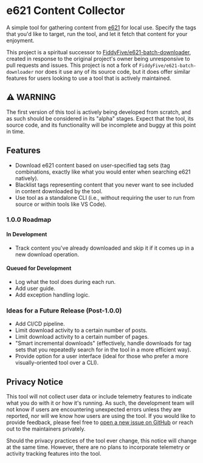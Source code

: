 # e621 Content Collector

A simple tool for gathering content from [e621](https://e621.net) for local use. Specify the tags that you'd like to target, run the tool, and let it fetch that content for your enjoyment.

This project is a spiritual successor to [FiddyFive/e621-batch-downloader](https://github.com/FiddyFive/e621-batch-downloader), created in response to the original project's owner being unresponsive to pull requests and issues. This project is not a fork of `FiddyFive/e621-batch-downloader` nor does it use any of its source code, but it does offer similar features for users looking to use a tool that is actively maintained.

## ⚠️ WARNING

The first version of this tool is actively being developed from scratch, and as such should be considered in its "alpha" stages. Expect that the tool, its source code, and its functionality will be incomplete and buggy at this point in time.

## Features

- Download e621 content based on user-specified tag sets (tag combinations, exactly like what you would enter when searching e621 natively).
- Blacklist tags representing content that you never want to see included in content downloaded by the tool.
- Use tool as a standalone CLI (i.e., without requiring the user to run from source or within tools like VS Code).

### 1.0.0 Roadmap

#### In Development

- Track content you've already downloaded and skip it if it comes up in a new download operation.

#### Queued for Development

- Log what the tool does during each run.
- Add user guide.
- Add exception handling logic.

### Ideas for a Future Release (Post-1.0.0)

- Add CI/CD pipeline.
- Limit download activity to a certain number of posts.
- Limit download activity to a certain number of pages.
- "Smart incremental downloads" (effectively, handle downloads for tag sets that you repeatedly search for in the tool in a more efficient way).
- Provide option for a user interface (ideal for those who prefer a more visually-oriented tool over a CLI).

## Privacy Notice

This tool will not collect user data or include telemetry features to indicate what you do with it or how it's running. As such, the development team will not know if users are encountering unexpected errors unless they are reported, nor will we know how users are using the tool. If you would like to provide feedback, please feel free to [open a new issue on GitHub](https://github.com/darkroastcreative/e621-content-collector/issues/new/choose) or reach out to the maintainers privately.

Should the privacy practices of the tool ever change, this notice will change at the same time. However, there are no plans to incorporate telemetry or activity tracking features into the tool.
